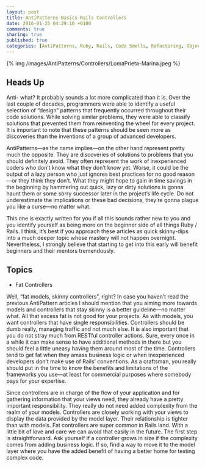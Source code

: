 ```yaml
---
layout: post
title: AntiPatterns Basics—Rails Controllers
date: 2016-01-25 04:29:10 +0100
comments: true
sharing: true
published: true 
categories: [AntiPatterns, Ruby, Rails, Code Smells, Refactoring, Object Oriented Programming ]
---
```


{% img /images/AntiPatterns/Controllers/LomaPrieta-Marina.jpeg %}

## Heads Up

Anti- what? It probably sounds a lot more complicated than it is. Over the last couple of decades, programmers were able to identify a useful selection of “design” patterns that frequently occurred throughout their code solutions. While solving similar problems, they were able to classify solutions that prevented them from reinventing the wheel for every project. It is important to note that these patterns should be seen more as discoveries than the inventions of a group of advanced developers.

AntiPatterns—as the name implies—on the other hand represent pretty much the opposite. They are discoveries of solutions to problems that you should definitely avoid. They often represent the work of inexperienced coders who don’t know what they don’t know yet. Worse, it could be the output of a lazy person who just ignores best practices for no good reason—or they think they don’t. What they might hope to gain in time savings in the beginning by hammering out quick, lazy or dirty solutions is gonna haunt them or some sorry successor later in the project’s life cycle. Do not underestimate the implications or these bad decisions, they’re gonna plague you like a curse—no matter what.

This one is exactly written for you if all this sounds rather new to you and you identify yourself as being more on the beginner side of all things Ruby / Rails. I think, it’s best if you approach these articles as quick skinny-dips into a much deeper topic whose mastery will not happen overnight. Nevertheless, I strongly believe that starting to get into this early will benefit beginners and their mentors tremendously.

## Topics

+ Fat Controllers

Well, “fat models, skinny controllers”, right? In case you haven’t read the previous AntiPattern articles I should mention that you aiming more towards models and controllers that stay skinny is a better guideline—no matter what. All that excess fat is not good for your projects. As with models, you want controllers that have single responsibilities. Controllers should be dumb really, managing traffic and not much else. It is also important that you do not stray much from RESTful controller actions. Sure, every once in a while it can make sense to have additional methods in there but you should feel a little uneasy having them around most of the time. Controllers tend to get fat when they amass business logic or when inexperienced developers don’t make use of Rails’ conventions. As a craftsman, you really should put in the time to know the benefits and limitations of the frameworks you use—at least for commercial purposes where somebody pays for your expertise.

Since controllers are in charge of the flow of your application and for gathering information that your views need, they already have a pretty important responsibility. They really do not need added complexity from the realm of your models. Controllers are closely working with your views to display the data provided by the model layer. Their relationship is tighter than with models. Fat controllers are super common in Rails land. With a little bit of love and care we can avoid that easily in the future. The first step is straightforward. Ask yourself if a controller grows in size if the complexity comes from adding business logic. If so, find a way to move it to the model layer where you have the added benefit of having a better home for testing complex code.
